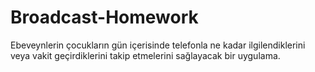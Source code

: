 # Broadcast-Homework
Ebeveynlerin çocukların gün içerisinde telefonla ne kadar ilgilendiklerini veya vakit geçirdiklerini takip etmelerini sağlayacak bir uygulama.
